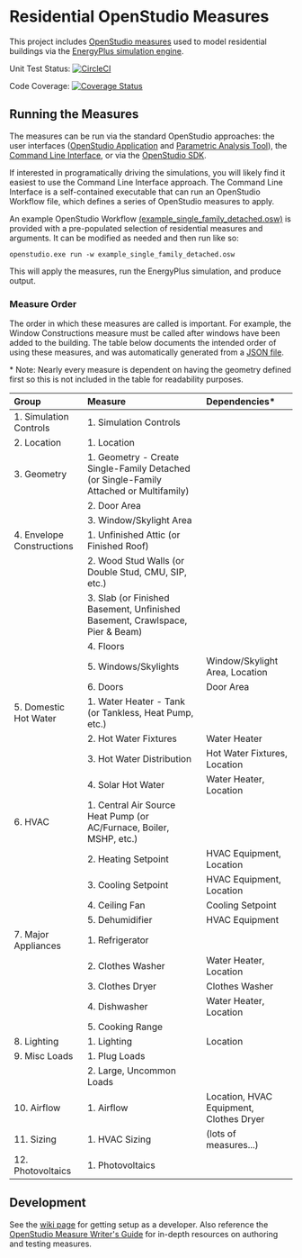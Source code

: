 Residential OpenStudio Measures
===============

This project includes [OpenStudio measures](http://nrel.github.io/OpenStudio-user-documentation/getting_started/about_measures/) used to model residential buildings via the [EnergyPlus simulation engine](http://energyplus.net/).

Unit Test Status: [![CircleCI](https://circleci.com/gh/NREL/OpenStudio-BEopt/tree/master.svg?style=svg)](https://circleci.com/gh/NREL/OpenStudio-BEopt/tree/master)

Code Coverage: [![Coverage Status](https://coveralls.io/repos/github/NREL/OpenStudio-Beopt/badge.svg?branch=master)](https://coveralls.io/github/NREL/OpenStudio-Beopt?branch=master)

<!--* [Outputs](#outputs)-->

## Running the Measures

The measures can be run via the standard OpenStudio approaches: the user interfaces ([OpenStudio Application](http://nrel.github.io/OpenStudio-user-documentation/reference/openstudio_application_interface/) and [Parametric Analysis Tool](http://nrel.github.io/OpenStudio-user-documentation/reference/parametric_analysis_tool_2/)), the [Command Line Interface](http://nrel.github.io/OpenStudio-user-documentation/reference/command_line_interface/), or via the [OpenStudio SDK](https://openstudio-sdk-documentation.s3.amazonaws.com/index.html).

If interested in programatically driving the simulations, you will likely find it easiest to use the Command Line Interface approach. The Command Line Interface is a self-contained executable that can run an OpenStudio Workflow file, which defines a series of OpenStudio measures to apply.

An example OpenStudio Workflow [(example_single_family_detached.osw)](https://github.com/NREL/OpenStudio-BEopt/blob/master/workflows/example_single_family_detached.osw) is provided with a pre-populated selection of residential measures and arguments. It can be modified as needed and then run like so:

`openstudio.exe run -w example_single_family_detached.osw`

This will apply the measures, run the EnergyPlus simulation, and produce output. 

<!--

## Workflows

These measures can be used in different workflows:
* [Create Model](#workflow-create-model) - Build up a model from scratch.
* [Modify Model](#workflow-modify-model) - Apply a measure to an existing model.
* [Create Model from Geometry](#workflow-create-model-from-geometry) - Build up a model on top of an existing geometry.

### Workflow: Create Model

Status: **Available**

![Create Model Diagram](https://cloud.githubusercontent.com/assets/5861765/25581277/308515a2-2e44-11e7-88c2-7f9bca55bb5c.png)

The Create Model workflow allows building up a complete residential building model from an [empty seed](https://github.com/NREL/OpenStudio-BEopt/blob/master/seeds/EmptySeedModel.osm) and calling a series of measures. The measures should be applied according to the specified [measure order](#measure-order).

This workflow includes simple geometry measures to quickly develop 3D building geometry from text-based inputs (floor area, foundation type, number of stories, etc.). These measures are not meant to replace more sophisticated geometry approaches.

### Workflow: Modify Model

Status: **Available**

![Modify Model Workflow Diagram](https://cloud.githubusercontent.com/assets/5861765/25581274/2c469998-2e44-11e7-9ed0-d08eec6f6178.png)

Most of these measures were written to be reusable for existing building retrofits. For example, while the dishwasher measure adds a dishwasher to a model without a dishwasher, the same measure will replace a dishwasher that already exists in an existing building model (rather than adding an additional dishwasher to the model). This could be used to evaluate an EnergyStar dishwasher replacement, for example.

While some of these measures may work on any user-created OpenStudio model, they have only been tested on, and are primarily intended to operate on, models created via one of the supported [Workflows](#workflows).

### Workflow: Create Model From Geometry

Status: **Not Yet Available**

![Create Model From Geometry](https://cloud.githubusercontent.com/assets/5861765/25557648/f77be4e2-2cd2-11e7-9837-33840cadd369.png)

In the future, we plan to support workflows where the geometry is defined not through our geometry measures, but through the OpenStudio Geometry Editor or SketchUp. There is currently no timeline for when this workflow will become available.

-->

### Measure Order

The order in which these measures are called is important. For example, the Window Constructions measure must be called after windows have been added to the building. The table below documents the intended order of using these measures, and was automatically generated from a [JSON file](https://github.com/NREL/OpenStudio-BEopt/blob/master/workflows/measure-info.json).

<nowiki>*</nowiki> Note: Nearly every measure is dependent on having the geometry defined first so this is not included in the table for readability purposes.

<!--- The below table is automated via a rake task -->
<!--- MEASURE_WORKFLOW_START -->
|Group|Measure|Dependencies*|
|:---|:---|:---|
|1. Simulation Controls|1. Simulation Controls||
|2. Location|1. Location||
|3. Geometry|1. Geometry - Create Single-Family Detached (or Single-Family Attached or Multifamily)||
||2. Door Area||
||3. Window/Skylight Area||
|4. Envelope Constructions|1. Unfinished Attic (or Finished Roof)||
||2. Wood Stud Walls (or Double Stud, CMU, SIP, etc.)||
||3. Slab (or Finished Basement, Unfinished Basement, Crawlspace, Pier & Beam)||
||4. Floors||
||5. Windows/Skylights|Window/Skylight Area, Location|
||6. Doors|Door Area|
|5. Domestic Hot Water|1. Water Heater - Tank (or Tankless, Heat Pump, etc.)||
||2. Hot Water Fixtures|Water Heater|
||3. Hot Water Distribution|Hot Water Fixtures, Location|
||4. Solar Hot Water|Water Heater, Location|
|6. HVAC|1. Central Air Source Heat Pump (or AC/Furnace, Boiler, MSHP, etc.)||
||2. Heating Setpoint|HVAC Equipment, Location|
||3. Cooling Setpoint|HVAC Equipment, Location|
||4. Ceiling Fan|Cooling Setpoint|
||5. Dehumidifier|HVAC Equipment|
|7. Major Appliances|1. Refrigerator||
||2. Clothes Washer|Water Heater, Location|
||3. Clothes Dryer|Clothes Washer|
||4. Dishwasher|Water Heater, Location|
||5. Cooking Range||
|8. Lighting|1. Lighting|Location|
|9. Misc Loads|1. Plug Loads||
||2. Large, Uncommon Loads||
|10. Airflow|1. Airflow|Location, HVAC Equipment, Clothes Dryer|
|11. Sizing|1. HVAC Sizing|(lots of measures...)|
|12. Photovoltaics|1. Photovoltaics||
<!--- MEASURE_WORKFLOW_END -->

<!---
## Outputs

These measures allow multiple outputs to be calculated:
* [Simulation Results](#output-simulation-results) - Standard EnergyPlus annual and time series results by end use.
* [Utility Bills](#output-utility-bills) - Simple of complex residential utility bills.
* [Energy Rating Index (ERI)](#output-energy-rating-index-eri) - Calculation for the 301 Standard/HERS Index.

### Output: Simulation Results

Status: **Available**

Description pending.

### Output: Utility Bills

Status: **Under Development**

Description pending.

### Output: Energy Rating Index (ERI)

Status: **Under Development**

Calculations are under development for ANSI/RESNET 301-2014 "Standard for the Calculation and Labeling of the Energy Performance of Low-Rise Residential Buildings using the HERS Index". This metric is also a performance compliance path in the 2015 IECC. 

Note that because the calculation involves performing multiple simulations (e.g., the Reference Home and Rated Home), a custom workflow will be developed to support this.
-->

## Development

See the [wiki page](https://github.com/NREL/OpenStudio-BEopt/wiki/Development) for getting setup as a developer. Also reference the [OpenStudio Measure Writer's Guide](http://nrel.github.io/OpenStudio-user-documentation/reference/measure_writing_guide/) for in-depth resources on authoring and testing measures.
